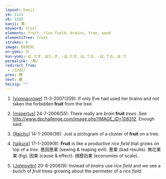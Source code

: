```yaml
---
layout: kanji
v4: 1121
v6: 1202
kanji: 果
keyword: fruit
elements: fruit, rice field, brains, tree, wood
elementsTree: fruit
strokes: 8
image: E69E9C
on-yomi: カ
kun-yomi: は.たす、はた.す、-は.たす、は.てる、-は.てる、は.て
permalink: /果/
redirect_from:
 - /1202/
prev: 捜
next: 菓
heisig: ""
---
```


1) [<a href="http://kanji.koohii.com/profile/vionnacrowe">vionnacrowe</a>] 11-3-2007(259): If only Eve had used her brains and not taken the forbidden<strong> fruit</strong> from the tree.

2) [<a href="http://kanji.koohii.com/profile/mspertus">mspertus</a>] 24-7-2006(55): There really are <em>brain</em><strong> fruit</strong> <em>trees</em>. See <a href="http://www.dpchallenge.com/image.php?IMAGE_ID=108312">http://www.dpchallenge.com/image.php?IMAGE_ID=108312</a>. Enough said.

3) [<a href="http://kanji.koohii.com/profile/Raichu">Raichu</a>] 14-1-2006(36): Just a pictogram of a cluster of<strong> fruit</strong> on a tree.

4) [<a href="http://kanji.koohii.com/profile/taikura">taikura</a>] 17-1-2009(9): <strong>Fruit</strong> is like a productive <em>rice field</em> that grows on top of a <em>tree</em>. 悪因悪果 (sewing &amp; reaping evil). 悪果 (bad results). 無花果果 (fig). 因果 (cause &amp; effect). 規模効果 (economies of scale).

5) [<a href="http://kanji.koohii.com/profile/Johnnyltn">Johnnyltn</a>] 20-8-2006(9): Instead of <em>brains</em> use <em>rice field</em> and we see a bunch of <em>fruit</em> trees growing about the perimeter of a <em>rice field</em>.

